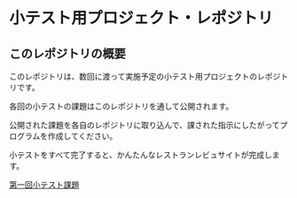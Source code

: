 # 小テスト用プロジェクト・レポジトリ

## このレポジトリの概要

このレポジトリは、数回に渡って実施予定の小テスト用プロジェクトのレポジトリです。

各回の小テストの課題はこのレポジトリを通して公開されます。

公開された課題を各自のレポジトリに取り込んで、課された指示にしたがってプログラムを作成してください。

小テストをすべて完了すると、かんたんなレストランレビュサイトが完成します。

[第一回小テスト課題](https://github.com/wpt1005/routine_exams/blob/master/task-1.md)

